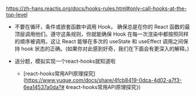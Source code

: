 https://zh-hans.reactjs.org/docs/hooks-rules.html#only-call-hooks-at-the-top-level
- 不要在循环，条件或嵌套函数中调用 Hook， 确保总是在你的 React 函数的最顶层调用他们。遵守这条规则，你就能确保 Hook 在每一次渲染中都按照同样的顺序被调用。这让 React 能够在多次的 useState 和 useEffect 调用之间保持 hook 状态的正确。(如果你对此感到好奇，我们在下面会有更深入的解释。)

- 送分题，模拟实现一个react-hooks就知道啦
  - [react-hooks常用API原理探究](https://www.yuque.com/docs/share/4fcb8419-0dca-4d02-a7f3-6ea14537a0da?# 《react-hooks常用API原理探究》)